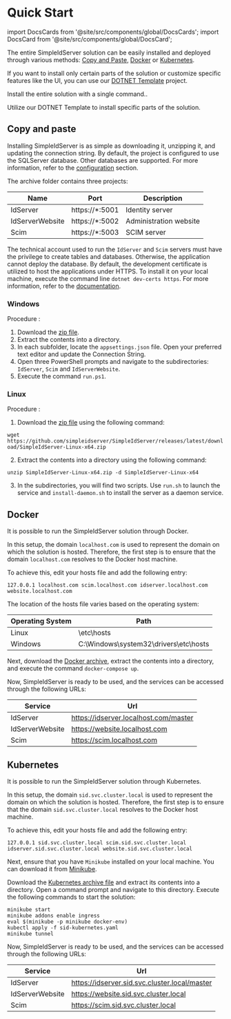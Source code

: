 # Quick Start

import DocsCards from '@site/src/components/global/DocsCards';
import DocsCard from '@site/src/components/global/DocsCard';

The entire SimpleIdServer solution can be easily installed and deployed through various methods: [Copy and Paste](#copy-and-paste), [Docker](#docker) or [Kubernetes](#kubernetes).

If you want to install only certain parts of the solution or customize specific features like the UI, you can use our [DOTNET Template](#dotnet-template) project.


<DocsCards>
    <DocsCard header="One-shot installation" href="#copy-and-paste">
        <p>Install the entire solution with a single command..</p>
    </DocsCard>
    <DocsCard header="Custom installation" href="#dotnet-template">
        <p>Utilize our DOTNET Template to install specific parts of the solution.</p>
    </DocsCard>
</DocsCards>

## Copy and paste

Installing SimpleIdServer is as simple as downloading it, unzipping it, and updating the connection string. 
By default, the project is configured to use the SQLServer database. Other databases are supported. For more information, refer to the [configuration](configuration) section.

The archive folder contains three projects: 

| Name            | Port           | Description            |
| --------------- | -------------- | ---------------------- | 
| IdServer        | https://*:5001 | Identity server        |
| IdServerWebsite | https://*:5002 | Administration website |
| Scim            | https://*:5003 | SCIM server            |

The technical account used to run the `IdServer` and `Scim` servers must have the privilege to create tables and databases. Otherwise, the application cannot deploy the database.
By default, the development certificate is utilized to host the applications under HTTPS. To install it on your local machine, execute the command line `dotnet dev-certs https`.
For more information, refer to the [documentation](https://learn.microsoft.com/en-us/dotnet/core/tools/dotnet-dev-certs).

### Windows

Procedure :

1. Download the [zip file](https://github.com/simpleidserver/SimpleIdServer/releases/latest/download/SimpleIdServer-Windows-x64.zip).
2. Extract the contents into a directory.
3. In each subfolder, locate the `appsettings.json` file. Open your preferred text editor and update the Connection String.
4. Open three PowerShell prompts and navigate to the subdirectories: `IdServer`, `Scim` and `IdServerWebsite`.
5. Execute the command `run.ps1`.

### Linux

Procedure :

1. Download the [zip file](https://github.com/simpleidserver/SimpleIdServer/releases/latest/download/SimpleIdServer-Linux-x64.zip) using the following command:

`wget https://github.com/simpleidserver/SimpleIdServer/releases/latest/download/SimpleIdServer-Linux-x64.zip`

2. Extract the contents into a directory using the following command:

`unzip SimpleIdServer-Linux-x64.zip -d SimpleIdServer-Linux-x64`

3. In the subdirectories, you will find two scripts. Use `run.sh` to launch the service and `install-daemon.sh` to install the server as a daemon service.

## Docker

It is possible to run the SimpleIdServer solution through Docker.

In this setup, the domain `localhost.com` is used to represent the domain on which the solution is hosted. Therefore, the first step is to ensure that the domain `localhost.com` resolves to the Docker host machine.

To achieve this, edit your hosts file and add the following entry:

```
127.0.0.1 localhost.com scim.localhost.com idserver.localhost.com website.localhost.com
```

The location of the hosts file varies based on the operating system:

| Operating System | Path                                  |
| ---------------- | ------------------------------------- |
| Linux            | \etc\hosts                            |
| Windows          | C:\Windows\system32\drivers\etc\hosts |

Next, download the [Docker archive](https://github.com/simpleidserver/SimpleIdServer/releases/latest/download/Docker.zip),  extract the contents into a directory, and execute the command `docker-compose up`.

Now, SimpleIdServer is ready to be used, and the services can be accessed through the following URLs:

| Service         | Url                                   |
| --------------- | ------------------------------------- |
| IdServer        | https://idserver.localhost.com/master |
| IdServerWebsite | https://website.localhost.com         |
| Scim            | https://scim.localhost.com            |

## Kubernetes

It is possible to run the SimpleIdServer solution through Kubernetes.

In this setup, the domain `sid.svc.cluster.local` is used to represent the domain on which the solution is hosted. Therefore, the first step is to ensure that the domain `sid.svc.cluster.local` resolves to the Docker host machine.

To achieve this, edit your hosts file and add the following entry:

```
127.0.0.1 sid.svc.cluster.local scim.sid.svc.cluster.local idserver.sid.svc.cluster.local website.sid.svc.cluster.local
```

Next, ensure that you have `Minikube` installed on your local machine. You can download it from [Minikube](https://minikube.sigs.k8s.io/docs/start/).

Download the [Kubernetes archive file](https://github.com/simpleidserver/SimpleIdServer/releases/latest/download/Kubernetes.zip) and extract its contents into a directory.
 Open a command prompt and navigate to this directory. Execute the following commands to start the solution:

```
minikube start
minikube addons enable ingress
eval $(minikube -p minikube docker-env)
kubectl apply -f sid-kubernetes.yaml
minikube tunnel
```

Now, SimpleIdServer is ready to be used, and the services can be accessed through the following URLs:

| Service         | Url                                           |
| --------------- | --------------------------------------------- |
| IdServer        | https://idserver.sid.svc.cluster.local/master |
| IdServerWebsite | https://website.sid.svc.cluster.local         |
| Scim            | https://scim.sid.svc.cluster.local            |